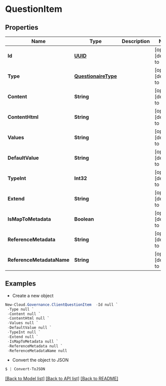 # QuestionItem
## Properties

Name | Type | Description | Notes
------------ | ------------- | ------------- | -------------
**Id** | [**UUID**](UUID.md) |  | [optional] [default to null]
**Type** | [**QuestionaireType**](QuestionaireType.md) |  | [optional] [default to null]
**Content** | **String** |  | [optional] [default to null]
**ContentHtml** | **String** |  | [optional] [default to null]
**Values** | **String** |  | [optional] [default to null]
**DefaultValue** | **String** |  | [optional] [default to null]
**TypeInt** | **Int32** |  | [optional] [default to null]
**Extend** | **String** |  | [optional] [default to null]
**IsMapToMetadata** | **Boolean** |  | [optional] [default to null]
**ReferenceMetadata** | **String** |  | [optional] [default to null]
**ReferenceMetadataName** | **String** |  | [optional] [default to null]

## Examples

- Create a new object
```powershell
New-Cloud.Governance.ClientQuestionItem  -Id null `
 -Type null `
 -Content null `
 -ContentHtml null `
 -Values null `
 -DefaultValue null `
 -TypeInt null `
 -Extend null `
 -IsMapToMetadata null `
 -ReferenceMetadata null `
 -ReferenceMetadataName null
```

- Convert the object to JSON
```powershell
$ | Convert-ToJSON
```


[[Back to Model list]](../README.md#documentation-for-models) [[Back to API list]](../README.md#documentation-for-api-endpoints) [[Back to README]](../README.md)

